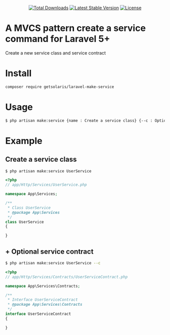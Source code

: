 <p align="center">
<a href="https://packagist.org/packages/getsolaris/laravel-make-service"><img src="https://poser.pugx.org/getsolaris/laravel-make-service/d/total.svg" alt="Total Downloads"></a>
<a href="https://packagist.org/packages/getsolaris/laravel-make-service"><img src="https://poser.pugx.org/getsolaris/laravel-make-service/v/stable.svg" alt="Latest Stable Version"></a>
<a href="https://packagist.org/packages/getsolaris/laravel-make-service"><img src="https://poser.pugx.org/getsolaris/laravel-make-service/license.svg" alt="License"></a>
</p>

# A MVCS pattern create a service command for Laravel 5+
Create a new service class and service contract

# Install
```bash
composer require getsolaris/laravel-make-service
```

# Usage
```bash
$ php artisan make:service {name : Create a service class} {--c : Optional of create a service contract}
```

# Example

## Create a service class
```bash
$ php artisan make:service UserService
```

```php
<?php
// app/Http/Services/UserService.php

namespace App\Services;

/**
 * Class UserService
 * @package App\Services
 */
class UserService
{

}
```

## + Optional service contract
```bash
$ php artisan make:service UserService --c
```

```php
<?php
// app/Http/Services/Contracts/UserServiceContract.php

namespace App\Services\Contracts;

/**
 * Interface UserServiceContract
 * @package App\Services\Contracts
 */
interface UserServiceContract
{

}

```
